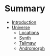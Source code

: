 # Summary

- [Introduction](./intro.md)
- [Universe](./universe/README.md)
  - [Locations](./universe/locations.md)
  - [Synth](./universe/synth.md)
  - [Tailmaw](./universe/tailmaw.md)
  - [Andromorph](./universe/andromorph.md)
<!--  - [Languages](./universe/languages.md)
  - [Companies](./universe/companies.md)
  - [Characters](./characters/README.md)
    - [Bradford family](./characters/families/bradford/README.md)
      - [Oliver](./characters/families/bradford/oliver.md)
  - [Foxclaw family](./characters/families/foxclaw/README.md)
    - [Zack](./characters/families/foxclaw/zack.md)
    - [Anthony](./characters/families/foxclaw/anthony.md)
    - [Zack II](./characters/families/foxclaw/zackII.md)
  - [Kit Welsh](./characters/kit.md)
  - [Max Hillward](./characters/max.md)
  - [Tom Wilcox](./characters/tom.md) -->